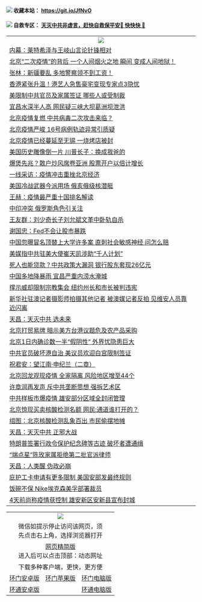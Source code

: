  #### <img src="https://img.icons8.com/color/48/000000/check-all.png"/> 收藏本站： https://git.io/JfNvO 

 #### <img src="https://img.icons8.com/color/48/000000/check-all.png"/> 自救专区： [天灭中共非虚言，赶快自救保平安🍎 快快快 📩](https://github.com/pwgy/td/blob/master/README.md)

 
 
<table>  
  <tr>
    <td colspan="2" align=center><img src="https://cdn.jsdelivr.net/gh/gyoupiodf/im1/%E7%BD%91%E9%97%A8%E6%96%B0%E9%97%BB1.jpg"></td>
 </tr>
<tr><td colspan="2" align="left"><a href="https://dwkts8awlbkd7.cloudfront.net/?name=c1190816&key=jdhvxawhshihitwk&from=gy1">内幕：莱特希泽与王岐山言论针锋相对</a></td></tr>
<tr><td colspan="2" align="left"><a href="https://dwkts8awlbkd7.cloudfront.net/?name=c1190812&key=jdhvxawhshihitwk&from=gy1">北京“二次疫情”的背后 一个人间烟火之地 瞬间 变成人间地狱！</a></td></tr>
<tr><td colspan="2" align="left"><a href="https://dwkts8awlbkd7.cloudfront.net/?name=c1190826&key=jdhvxawhshihitwk&from=gy1">张林：新疆要乱 多地警察领不到工资！</a></td></tr>
<tr><td colspan="2" align="left"><a href="https://dwkts8awlbkd7.cloudfront.net/?name=c1190822&key=jdhvxawhshihitwk&from=gy1">香港紧张升温！港艺人急售豪宅变现专家点3隐忧</a></td></tr>
<tr><td colspan="2" align="left"><a href="https://dwkts8awlbkd7.cloudfront.net/?name=c1190793&key=jdhvxawhshihitwk&from=gy1">美限制中共官员及家属签证 哪些人或受制裁</a></td></tr>
<tr><td colspan="2" align="left"><a href="https://dwkts8awlbkd7.cloudfront.net/?name=c1190806&key=jdhvxawhshihitwk&from=gy1">宜昌水深半人高 网民疑三峡大坝葛洲坝泄洪</a></td></tr>
<tr><td colspan="2" align="left"><a href="https://dwkts8awlbkd7.cloudfront.net/?name=c1190795&key=jdhvxawhshihitwk&from=gy1">北京疫情复燃 中共病毒二次攻击来临？</a></td></tr>
<tr><td colspan="2" align="left"><a href="https://dwkts8awlbkd7.cloudfront.net/?name=c1190836&key=jdhvxawhshihitwk&from=gy1">北京疫情严峻 16号病例轨迹异常引质疑</a></td></tr>
<tr><td colspan="2" align="left"><a href="https://dwkts8awlbkd7.cloudfront.net/?name=c1190823&key=jdhvxawhshihitwk&from=gy1">北京疫情已经蔓延至无锡 一烧烤店被封</a></td></tr>
<tr><td colspan="2" align="left"><a href="https://dwkts8awlbkd7.cloudfront.net/?name=c1190814&key=jdhvxawhshihitwk&from=gy1">美国历史雕像倒一片 川普长子：换成我爸的</a></td></tr>
<tr><td colspan="2" align="left"><a href="https://dwkts8awlbkd7.cloudfront.net/?name=c1190800&key=jdhvxawhshihitwk&from=gy1">爆煲先兆？散户炒风席卷亚洲 股票开户以倍计增长</a></td></tr>
<tr><td colspan="2" align="left"><a href="https://dwkts8awlbkd7.cloudfront.net/?name=c1190815&key=jdhvxawhshihitwk&from=gy1">一线采访：疫情冲击重挫北京经济</a></td></tr>
<tr><td colspan="2" align="left"><a href="https://dwkts8awlbkd7.cloudfront.net/?name=c1190824&key=jdhvxawhshihitwk&from=gy1">美国冷战武器今派用场 俄亥俄级核潜艇</a></td></tr>
<tr><td colspan="2" align="left"><a href="https://dwkts8awlbkd7.cloudfront.net/?name=c1190827&key=jdhvxawhshihitwk&from=gy1">王赫：疫情最严重十国排名解读</a></td></tr>
<tr><td colspan="2" align="left"><a href="https://dwkts8awlbkd7.cloudfront.net/?name=c1190788&key=jdhvxawhshihitwk&from=gy1">中印冲突 俄罗斯角色引关注</a></td></tr>
<tr><td colspan="2" align="left"><a href="https://dwkts8awlbkd7.cloudfront.net/?name=c1190820&key=jdhvxawhshihitwk&from=gy1">王友群：刘少奇长子刘允斌文革中卧轨自杀</a></td></tr>
<tr><td colspan="2" align="left"><a href="https://dwkts8awlbkd7.cloudfront.net/?name=c1190813&key=jdhvxawhshihitwk&from=gy1">谢国忠：Fed不会让股市暴跌</a></td></tr>
<tr><td colspan="2" align="left"><a href="https://dwkts8awlbkd7.cloudfront.net/?name=c1190798&key=jdhvxawhshihitwk&from=gy1">中国忽曝冒名顶替上大学许多案 直刺社会敏感神经 问怎么赔</a></td></tr>
<tr><td colspan="2" align="left"><a href="https://dwkts8awlbkd7.cloudfront.net/?name=c1190797&key=jdhvxawhshihitwk&from=gy1">美媒指中共驻美大使崔天凯涉助“千人计划”</a></td></tr>
<tr><td colspan="2" align="left"><a href="https://dwkts8awlbkd7.cloudfront.net/?name=c1190821&key=jdhvxawhshihitwk&from=gy1">死人也能贷款？中共政策大漏洞 银行股东套现26亿元</a></td></tr>
<tr><td colspan="2" align="left"><a href="https://dwkts8awlbkd7.cloudfront.net/?name=c1190765&key=jdhvxawhshihitwk&from=gy1">中国多地降暴雨  宜昌严重内涝水淹城</a></td></tr>
<tr><td colspan="2" align="left"><a href="https://dwkts8awlbkd7.cloudfront.net/?name=c1190818&key=jdhvxawhshihitwk&from=gy1">撑示威却限制宗教集会 纽约州长和市长被判违宪</a></td></tr>
<tr><td colspan="2" align="left"><a href="https://dwkts8awlbkd7.cloudfront.net/?name=c1190796&key=jdhvxawhshihitwk&from=gy1">新华社驻澳记者摄影师拍摄其他记者 被澳媒记者反拍 见维安人员靠近闪离</a></td></tr>
<tr><td colspan="2" align="left"><a href="https://dwkts8awlbkd7.cloudfront.net/?name=c1190809&key=jdhvxawhshihitwk&from=gy1">天昌：天灭中共 选未来</a></td></tr>
<tr><td colspan="2" align="left"><a href="https://dwkts8awlbkd7.cloudfront.net/?name=c1190802&key=jdhvxawhshihitwk&from=gy1">北京打贸易牌 暗示美方台港议题危及农产品采购</a></td></tr>
<tr><td colspan="2" align="left"><a href="https://dwkts8awlbkd7.cloudfront.net/?name=c1190828&key=jdhvxawhshihitwk&from=gy1">北京1日内确诊数一半“假阴性” 外界忧隐患巨大</a></td></tr>
<tr><td colspan="2" align="left"><a href="https://dwkts8awlbkd7.cloudfront.net/?name=c1190808&key=jdhvxawhshihitwk&from=gy1">中共官员破坏港自治 美议员欢迎白宫限制签证</a></td></tr>
<tr><td colspan="2" align="left"><a href="https://dwkts8awlbkd7.cloudfront.net/?name=c1190835&key=jdhvxawhshihitwk&from=gy1">祝君安：望江南·申纪兰（二章）</a></td></tr>
<tr><td colspan="2" align="left"><a href="https://dwkts8awlbkd7.cloudfront.net/?name=c1190792&key=jdhvxawhshihitwk&from=gy1">北京回龙观现疫情 全家隔离 风险地区增至44个</a></td></tr>
<tr><td colspan="2" align="left"><a href="https://dwkts8awlbkd7.cloudfront.net/?name=c1190807&key=jdhvxawhshihitwk&from=gy1">许章润再发声 斥中共垄断思想 强拆艺术区</a></td></tr>
<tr><td colspan="2" align="left"><a href="https://dwkts8awlbkd7.cloudfront.net/?name=c1190833&key=jdhvxawhshihitwk&from=gy1">中共样板市爆疫情 雄安部分区域全封闭管理</a></td></tr>
<tr><td colspan="2" align="left"><a href="https://dwkts8awlbkd7.cloudfront.net/?name=c1190825&key=jdhvxawhshihitwk&from=gy1">北京惊现买卖核酸检测名额 网民:通道谁打开的？</a></td></tr>
<tr><td colspan="2" align="left"><a href="https://dwkts8awlbkd7.cloudfront.net/?name=c1190832&key=jdhvxawhshihitwk&from=gy1">组图：北京核酸检测乱象百出 市民偷摆地摊</a></td></tr>
<tr><td colspan="2" align="left"><a href="https://dwkts8awlbkd7.cloudfront.net/?name=c1190810&key=jdhvxawhshihitwk&from=gy1">天昌：天灭中共 正邪大战</a></td></tr>
<tr><td colspan="2" align="left"><a href="https://dwkts8awlbkd7.cloudfront.net/?name=c1190789&key=jdhvxawhshihitwk&from=gy1">特朗普签署行政令保护纪念碑等古迹 破坏者遭通缉</a></td></tr>
<tr><td colspan="2" align="left"><a href="https://dwkts8awlbkd7.cloudfront.net/?name=c1190819&key=jdhvxawhshihitwk&from=gy1">“端点星”陈玫家属拒绝第二批官派律师</a></td></tr>
<tr><td colspan="2" align="left"><a href="https://dwkts8awlbkd7.cloudfront.net/?name=c1190811&key=jdhvxawhshihitwk&from=gy1">天昌：人类醒 伪政必崩</a></td></tr>
<tr><td colspan="2" align="left"><a href="https://dwkts8awlbkd7.cloudfront.net/?name=c1190817&key=jdhvxawhshihitwk&from=gy1">庇护工卡申请有更多限制 美国安部发最终规则</a></td></tr>
<tr><td colspan="2" align="left"><a href="https://dwkts8awlbkd7.cloudfront.net/?name=c1190799&key=jdhvxawhshihitwk&from=gy1">饭碗不保 Nike埃克森美孚部署裁员</a></td></tr>
<tr><td colspan="2" align="left"><a href="https://dwkts8awlbkd7.cloudfront.net/?name=c1190840&key=jdhvxawhshihitwk&from=gy1">4天前尚称疫情获控制 雄安新区安新县宣布封城</a></td></tr>


  </table>
  
  <table>
  <tr>
    <td colspan="3" align="center"><img src="https://cdn.jsdelivr.net/gh/opipe/up/oGate65.jpg"/></td>
  </tr>
  <tr>
    <td colspan="3" align="center">微信如提示停止访问该网页，须<br/>先点击右上角，选择浏览器打开</td>
  <tr>
  <tr>
    <td colspan="3" align="center"><a href="https://gitcdn.xyz/cdn/otiny/up/master/show005.htm">网页精简版</a><br/>进入后可以点击顶部：动态网址</td>
  </tr>
  <tr>
    <td colspan="3" align="center">下载多种客户端，更快，更方便</td>
  <tr>
  <tr>
    <td align="center"><a href="https://cdn.jsdelivr.net/gh/opipe/up/oGatea.apk">环门安卓版</a></td>
    <td align="center"><a href="https://x.co/odisk">环门苹果版</a></td>
    <td align="center"><a href="https://cdn.jsdelivr.net/gh/opipe/up/oGate.zip">环门电脑版</a></td>
  </tr>
  <tr>
    <td align="center"><a href="https://cdn.jsdelivr.net/gh/opipe/up/oPipe.apk">环通安卓版</a></td>
    <td align="center"></td>
    <td align="center"><a href="https://raw.githubusercontent.com/opipe/up/master/oPipe.zip">环通电脑版</a></td>
  </tr>
  
</table>

